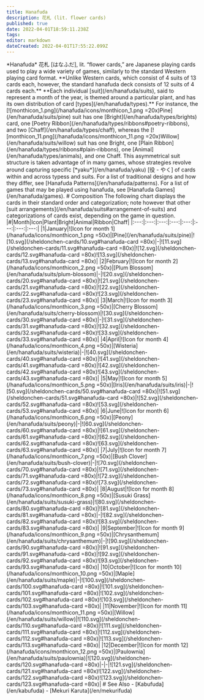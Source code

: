 ```yaml
---
title: Hanafuda
description: 花札 (lit. flower cards)
published: true
date: 2022-04-01T18:59:11.238Z
tags: 
editor: markdown
dateCreated: 2022-04-01T17:55:22.099Z
---
```


\*Hanafuda\* 花札 \[はなふだ\], lit. “flower cards,” are Japanese playing cards used to play a wide variety of games, similarly to the standard Western playing card format. \*\*Unlike Western cards, which consist of 4 suits of 13 cards each, however, the standard hanafuda deck consists of 12 suits of 4 cards each.\*\* \*\*Each individual \[suit\](/en/hanafuda/suits), said to represent a month of the year, is themed around a particular plant, and has its own distribution of card \[types\](/en/hanafuda/types).\*\* For instance, the \[!\[monthicon\_1.png\](/hanafuda/icons/monthicon\_1.png =20x)Pine\](/en/hanafuda/suits/pine) suit has one \[Bright\](/en/hanafuda/types/brights) card, one \[Poetry Ribbon\](/en/hanafuda/types/ribbons#poetry-ribbons), and two \[Chaff\](/en/hanafuda/types/chaff), whereas the \[!\[monthicon\_11.png\](/hanafuda/icons/monthicon\_11.png =20x)Willow\](/en/hanafuda/suits/willow) suit has one Bright, one \[Plain Ribbon\](/en/hanafuda/types/ribbons#plain-ribbons), one \[Animal\](/en/hanafuda/types/animals), and one Chaff. This asymmetrical suit structure is taken advantage of in many games, whose strategies revolve around capturing specific \[\*yaku\*\](/en/hanafuda/yaku) \[役 - やく\] of cards within and across typess and suits. For a list of traditional designs and how they differ, see \[Hanafuda Patterns\](/en/hanafuda/patterns). For a list of games that may be played using hanafuda, see \[Hanafuda Games\](/en/hanafuda/games). # Composition The following chart displays the cards in their standard order and categorization; note however that other \[suit arrangements\](/en/hanafuda/suits#arrangement-of-suits) and categorizations of cards exist, depending on the game in question. |#|Month|Icon|Plant|Bright|Animal|Ribbon|Chaff| |:---:|:---:|:---:|:---:|:---:|:---:|:---:|:---:| |1|January|!\[Icon for month 1\](/hanafuda/icons/monthicon\_1.png =50x)|\[Pine\](/en/hanafuda/suits/pine)|!\[10.svg\](/sheldonchen-cards/10.svg#hanafuda-card =80x)|-|!\[11.svg\](/sheldonchen-cards/11.svg#hanafuda-card =80x)|!\[12.svg\](/sheldonchen-cards/12.svg#hanafuda-card =80x)!\[13.svg\](/sheldonchen-cards/13.svg#hanafuda-card =80x)| |2|February|!\[Icon for month 2\](/hanafuda/icons/monthicon\_2.png =50x)|\[Plum Blossom\](/en/hanafuda/suits/plum-blossom)|-|!\[20.svg\](/sheldonchen-cards/20.svg#hanafuda-card =80x)|!\[21.svg\](/sheldonchen-cards/21.svg#hanafuda-card =80x)|!\[22.svg\](/sheldonchen-cards/22.svg#hanafuda-card =80x)!\[23.svg\](/sheldonchen-cards/23.svg#hanafuda-card =80x)| |3|March|!\[Icon for month 3\](/hanafuda/icons/monthicon\_3.png =50x)|\[Cherry Blossom\](/en/hanafuda/suits/cherry-blossom)|!\[30.svg\](/sheldonchen-cards/30.svg#hanafuda-card =80x)|-|!\[31.svg\](/sheldonchen-cards/31.svg#hanafuda-card =80x)|!\[32.svg\](/sheldonchen-cards/32.svg#hanafuda-card =80x)!\[33.svg\](/sheldonchen-cards/33.svg#hanafuda-card =80x)| |4|April|!\[Icon for month 4\](/hanafuda/icons/monthicon\_4.png =50x)|\[Wisteria\](/en/hanafuda/suits/wisteria)|-|!\[40.svg\](/sheldonchen-cards/40.svg#hanafuda-card =80x)|!\[41.svg\](/sheldonchen-cards/41.svg#hanafuda-card =80x)|!\[42.svg\](/sheldonchen-cards/42.svg#hanafuda-card =80x)!\[43.svg\](/sheldonchen-cards/43.svg#hanafuda-card =80x)| |5|May|!\[Icon for month 5\](/hanafuda/icons/monthicon\_5.png =50x)|\[Iris\](/en/hanafuda/suits/iris)|-|!\[50.svg\](/sheldonchen-cards/50.svg#hanafuda-card =80x)|!\[51.svg\](/sheldonchen-cards/51.svg#hanafuda-card =80x)|!\[52.svg\](/sheldonchen-cards/52.svg#hanafuda-card =80x)!\[53.svg\](/sheldonchen-cards/53.svg#hanafuda-card =80x)| |6|June|!\[Icon for month 6\](/hanafuda/icons/monthicon\_6.png =50x)|\[Peony\](/en/hanafuda/suits/peony)|-|!\[60.svg\](/sheldonchen-cards/60.svg#hanafuda-card =80x)|!\[61.svg\](/sheldonchen-cards/61.svg#hanafuda-card =80x)|!\[62.svg\](/sheldonchen-cards/62.svg#hanafuda-card =80x)!\[63.svg\](/sheldonchen-cards/63.svg#hanafuda-card =80x)| |7|July|!\[Icon for month 7\](/hanafuda/icons/monthicon\_7.png =50x)|\[Bush Clover\](/en/hanafuda/suits/bush-clover)|-|!\[70.svg\](/sheldonchen-cards/70.svg#hanafuda-card =80x)|!\[71.svg\](/sheldonchen-cards/71.svg#hanafuda-card =80x)|!\[72.svg\](/sheldonchen-cards/72.svg#hanafuda-card =80x)!\[73.svg\](/sheldonchen-cards/73.svg#hanafuda-card =80x)| |8|August|!\[Icon for month 8\](/hanafuda/icons/monthicon\_8.png =50x)|\[Susuki Grass\](/en/hanafuda/suits/susuki-grass)|!\[80.svg\](/sheldonchen-cards/80.svg#hanafuda-card =80x)|!\[81.svg\](/sheldonchen-cards/81.svg#hanafuda-card =80x)|-|!\[82.svg\](/sheldonchen-cards/82.svg#hanafuda-card =80x)!\[83.svg\](/sheldonchen-cards/83.svg#hanafuda-card =80x)| |9|September|!\[Icon for month 9\](/hanafuda/icons/monthicon\_9.png =50x)|\[Chrysanthemum\](/en/hanafuda/suits/chrysanthemum)|-|!\[90.svg\](/sheldonchen-cards/90.svg#hanafuda-card =80x)|!\[91.svg\](/sheldonchen-cards/91.svg#hanafuda-card =80x)|!\[92.svg\](/sheldonchen-cards/92.svg#hanafuda-card =80x)!\[93.svg\](/sheldonchen-cards/93.svg#hanafuda-card =80x)| |10|October|!\[Icon for month 10\](/hanafuda/icons/monthicon\_10.png =50x)|\[Maple\](/en/hanafuda/suits/maple)|-|!\[100.svg\](/sheldonchen-cards/100.svg#hanafuda-card =80x)|!\[101.svg\](/sheldonchen-cards/101.svg#hanafuda-card =80x)|!\[102.svg\](/sheldonchen-cards/102.svg#hanafuda-card =80x)!\[103.svg\](/sheldonchen-cards/103.svg#hanafuda-card =80x)| |11|November|!\[Icon for month 11\](/hanafuda/icons/monthicon\_11.png =50x)|\[Willow\](/en/hanafuda/suits/willow)|!\[110.svg\](/sheldonchen-cards/110.svg#hanafuda-card =80x)|!\[111.svg\](/sheldonchen-cards/111.svg#hanafuda-card =80x)|!\[112.svg\](/sheldonchen-cards/112.svg#hanafuda-card =80x)|!\[113.svg\](/sheldonchen-cards/113.svg#hanafuda-card =80x)| |12|December|!\[Icon for month 12\](/hanafuda/icons/monthicon\_12.png =50x)|\[Paulownia\](/en/hanafuda/suits/paulownia)|!\[120.svg\](/sheldonchen-cards/120.svg#hanafuda-card =80x)|-|-|!\[121.svg\](/sheldonchen-cards/121.svg#hanafuda-card =80x)!\[122.svg\](/sheldonchen-cards/122.svg#hanafuda-card =80x)!\[123.svg\](/sheldonchen-cards/123.svg#hanafuda-card =80x)| # See Also - \[Kabufuda\](/en/kabufuda) - \[Mekuri Karuta\](/en/mekurifuda)
